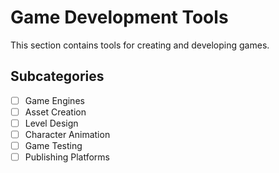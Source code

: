 # Game Development Tools

This section contains tools for creating and developing games.

## Subcategories
- [ ] Game Engines
- [ ] Asset Creation
- [ ] Level Design
- [ ] Character Animation
- [ ] Game Testing
- [ ] Publishing Platforms